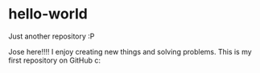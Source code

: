 # hello-world
Just another repository :P

Jose here!!!! I enjoy creating new things and solving problems.
This is my first repository on GitHub c:
